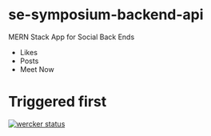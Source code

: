 # se-symposium-backend-api

MERN Stack App for Social Back Ends 
* Likes 
* Posts
* Meet Now 

# Triggered first 
[![wercker status](https://app.wercker.com/status/fcba11713057b2459f240a81332f586d/s/master "wercker status")](https://app.wercker.com/project/byKey/fcba11713057b2459f240a81332f586d)
